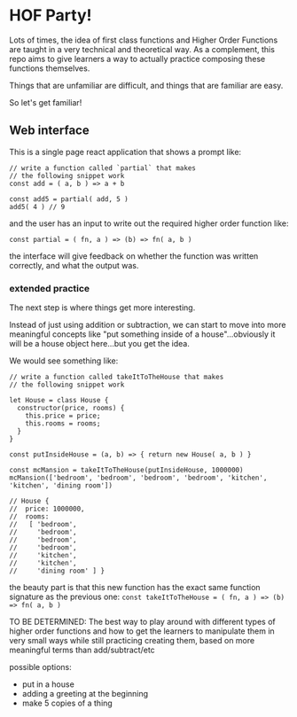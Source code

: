 # HOF Party!

Lots of times, the idea of first class functions and Higher Order Functions are taught in a very technical and theoretical way. As a complement, this repo aims to give learners a way to actually practice composing these functions themselves.

Things that are unfamiliar are difficult, and things that are familiar are easy.

So let's get familiar!

## Web interface

This is a single page react application that shows a prompt like:
```
// write a function called `partial` that makes 
// the following snippet work
const add = ( a, b ) => a + b

const add5 = partial( add, 5 )
add5( 4 ) // 9
```

and the user has an input to write out the required higher order function like:
```
const partial = ( fn, a ) => (b) => fn( a, b )
```

the interface will give feedback on whether the function was written correctly, and what the output was.

### extended practice

The next step is where things get more interesting.

Instead of just using addition or subtraction, we can start to move into more meaningful concepts like "put something inside of a house"...obviously it will be a house object here...but you get the idea.

We would see something like:
```
// write a function called takeItToTheHouse that makes
// the following snippet work

let House = class House {
  constructor(price, rooms) {
    this.price = price;
    this.rooms = rooms;
  }
}

const putInsideHouse = (a, b) => { return new House( a, b ) }

const mcMansion = takeItToTheHouse(putInsideHouse, 1000000)
mcMansion(['bedroom', 'bedroom', 'bedroom', 'bedroom', 'kitchen', 'kitchen', 'dining room'])

// House {
//  price: 1000000,
//  rooms:
//   [ 'bedroom',
//     'bedroom',
//     'bedroom',
//     'bedroom',
//     'kitchen',
//     'kitchen',
//     'dining room' ] }
```

the beauty part is that this new function has the exact same function signature as the previous one:
`const takeItToTheHouse = ( fn, a ) => (b) => fn( a, b )`

TO BE DETERMINED:
The best way to play around with different types of higher order functions
and how to get the learners to manipulate them in very small ways while still
practicing creating them, based on more meaningful terms than add/subtract/etc

possible options:
- put in a house
- adding a greeting at the beginning
- make 5 copies of a thing
